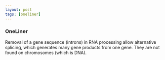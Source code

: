 ```yaml
---
layout: post
tags: [oneliner]
---
```



### OneLiner

Removal of a gene sequence (introns) in RNA processing allow alternative splicing, which generates many gene products from one gene. They are not found on chromosomes (which is DNA).
